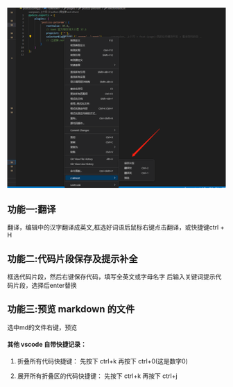 ![image](./resources/image/option.png)

## 功能一:翻译

翻译，编辑中的汉字翻译成英文,框选好词语后鼠标右键点击翻译，或快捷键ctrl + H

## 功能二:代码片段保存及提示补全

框选代码片段，然后右键保存代码，填写全英文或字母名字
后输入关键词提示代码片段，选择后enter替换

## 功能三:预览 markdown 的文件

选中md的文件右键，预览


#### 其他 vscode 自带快捷记录：

1. 折叠所有代码快捷键： 先按下 ctrl+k 再按下 ctrl+0(这是数字0)

2. 展开所有折叠区的代码快捷键： 先按下 ctrl+k 再按下 ctrl+j